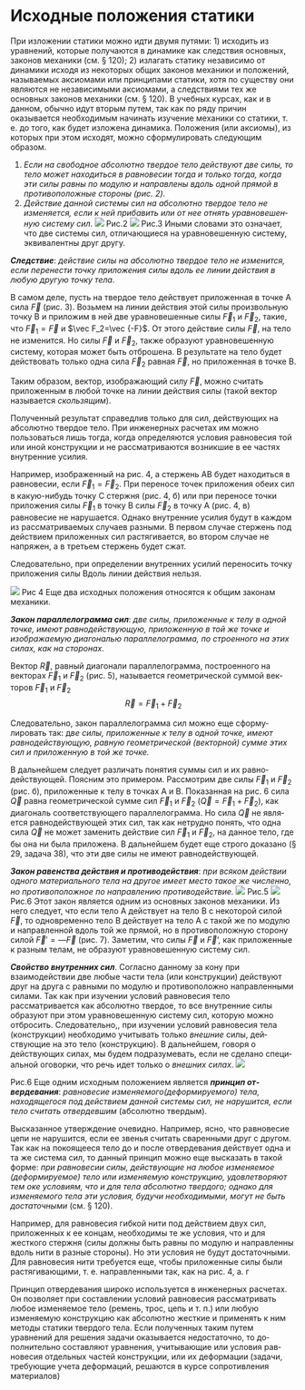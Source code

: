 # Исходные положения статики
При изложении статики можно идти двумя путями: 1) исходить
из уравнений, которые получаются в динамике как следствия основ­ных, законов механики (см. § 120); 2) излагать статику независимо от динамики исходя из некоторых общих законов механики и положе­ний, называемых аксиомами или принципами статики, хотя по су­ществу они являются не независимыми аксиомами, а следствиями тех же основных законов механики (см. § 120). В учебных курсах, как и в данном, обычно идут вторым путем, так как по ряду причин оказывается необходимым начинать изучение механики со статики, т. е. до того, как будет изложена динамика. Положения (или аксио­мы), из которых при этом исходят, можно сформулировать следую­щим образом.
1. *Если на свободное абсолютно твердое тело действуют две силы, то тело может находиться в равновесии тогда и только тогда, когда эти силы равны по модулю и направлены вдоль одной прямой в противоположные стороны (рис. 2)*.
2. *Действие данной системы сил на абсолютно твердое тело не изменяется, если к ней прибавить или от нее отнять уравновешен­ную систему сил*.
![](img/8R1JkBia-B0.jpg)
Рис.2
![](img/t5hYNHqRWHQ.jpg)
Рис.3
Иными словами это означает, что две системы сил, отличающие­ся на уравновешенную систему, эквивалентны друг другу.

***Следствие***: *действие силы на абсолютно твердое тело не из­менится, если перенести точку приложения силы вдоль ее линии дей­ствия в любую другую точку тела*.

В самом деле, пусть на твердое тело действует приложенная в точ­ке А сила $\vec F$
(рис. 3). Возьмем на линии действия этой силы произ­вольную точку В и приложим в ней две уравновешенные силы $\vec F_1$ и $\vec F_2$, такие, что $\vec F_1=\vec F$ и $\vec F_2=\vec {-F}$.
От этого действие силы $\vec F$, на тело не изменится. Но силы $\vec F$ и $\vec F_2$, также образуют уравновешенную систе­му, которая может быть отброшена. В результате на тело бу­дет действовать только одна сила $\vec F_2$ равная $\vec F$, но приложенная в точке В.

Таким образом, вектор, изображающий силу $\vec F$, можно считать приложенным в любой точке на линии действия силы (такой век­тор называется *скользящим*).

Полученный результат справедлив только для сил, действующих
на абсолютно твердое тело. При инженерных расчетах им можно
пользоваться лишь тогда, когда определяются условия равновесия
той или иной конструкции и не рассматриваются возникшие в ее частях внутренние усилия.

Например, изображенный на рис. 4, а стержень АВ будет нахо­диться в равновесии, если $\vec F_1=\vec F_2$. При переносе точек приложения обеих сил в какую-нибудь точку С стержня (рис. 4, б) или при переносе точки приложения силы $\vec F_1$ в точку B силы  $\vec F_2$ в точку А (рис. 4, в) равновесие не нарушается. Однако внутренние усилия будут в каждом из рассматриваемых случаев разными. В первом случае стержень под действием приложенных сил растягивается, во втором случае не напряжен, а в третьем стержень будет сжат. 

Следовательно, при определении внутренних усилий переносить точку приложения силы 
Вдоль линии действия нельзя. 

![](img/CRluVe7BBM0.jpg)
Рис 4
Еще два исходных положения относятся к общим законам меха­ники. 

***Закон параллелограмма сил***: *две силы, приложен­ные к телу в одной точке, имеют равнодействующую, приложенную в той же точке и изображаемую диагональю параллелограмма, по­ строенного на этих силах, как на сторонах.*


Вектор $\vec R$, равный диагонали параллелограмма, построенного на векторах $\vec F_1$ и $\vec F_2$ (рис. 5), называется геометрической суммой век­торов $\vec F_1$ и $\vec F_2$ 
$$\vec R =  \vec F_1 + \vec F_2$$

Следовательно, закон параллелограмма сил можно еще сформу­лировать так: д*ве силы, приложенные к телу в одной точке, имеют равнодействующую, равную геометрической (векторной) сумме этих сил и приложенную в той же точке.*

В дальнейшем следует различать понятия суммы сил и их равно­ действующей. Поясним это примером. Рассмотрим две силы $\vec F_1$ и $\vec F_2$   (рис. б), приложенные к телу в точках А и В. Показанная на рис. 6 сила $\vec Q$ равна геометрической сумме сил $\vec F_1$ и $\vec F_2$  ($\vec Q =\vec F_1+\vec F_2$), как диагональ соответствующего параллелограмма. Но сила $\vec Q$ не явля­ется равнодействующей этих сил, так как нетрудно понять, что одна сила $\vec Q$  не может заменить действие сил $\vec F_1$ и $\vec F_2$, на данное тело, где бы она ни была приложена. В дальнейшем будет еще строго доказа­но (§ 29, задача 38), что эти две силы не имеют равнодействующей. 

***Закон равенства действия и противодей­ствия***: *при всяком действии одного материального тела на другое имеет место такое же численно, но противоположное по направле­нию противодействие.* 
![](img/ZBgvWwD2oXk.jpg)
Рис.5
![](img/xj3p00k0Bmo.jpg)
Рис.6
Этот закон является одним из основных законов механики. Из него следует, что если тело А действует на тело В с некоторой силой $\vec F$, то одновременно тело В действует на тело А с такой же по модулю и направленной вдоль той же прямой, но в противоположную сторо­ну силой $\vec F'=—\vec F$ (рис. 7). Заметим, что силы $\vec F$ и $\vec F’$, как приложен­ные к разным телам, не образуют уравновешенную систему сил.

***Свойство внутренних сил***. Согласно данному за­ кону при взаимодействии две любые части тела (или конструкции) действуют друг на друга с равными по модулю и противоположно направленными силами. Так как при изучении условий равновесия тело рассматривается как абсолютно твердое, то все внутренние силы образуют при этом уравновешенную систему сил, которую можно отбросить. Следовательно,, при изучении условий равновесия тела (конструкции) необходимо учитывать только *внешние* силы, дей­ствующие на это тело (конструкцию). В дальнейшем, говоря о действующих силах, мы будем подразумевать, если не сделано специ­альной оговорки, что речь идет только о *внешних силах*. 
![](img/xcA43qxBxk0.jpg)

Рис.6
Еще одним исходным положением является ***принцип от­вердевания***: *равновесие изменяемого(деформируемого) тела, находящегося под действием данной системы сил, не нарушится, если тело считать отвердевшим* (абсолютно твердым). 

Высказанное утверждение очевидно. Например, ясно, что рав­новесие цепи не нарушится, если ее звенья считать сваренными друг с другом. Так как на покоящееся тело до и после отвердевания дей­ствует одна и та же система сил, то данный принцип можно еще высказать в такой форме: *при равновесии силы, действующие на любое изменяемое (деформируемое) тело или изменяемую конструкцию, удовлетворяют тем оке условиям, что и для тела абсолютно твер­дого; однако для изменяемого тела эти условия, будучи необходимы­ми, могут не быть достаточными* (см. § 120). 

Например, для равновесия гибкой нити под действием двух сил, приложенных к ее концам, необходимы те же условия, что и для жесткого стержня (силы должны быть равны по модулю и направле­нны вдоль нити в разные стороны). Но эти условия не будут достаточ­ными. Для равновесия нити требуется еще, чтобы приложенные силы были растягивающими, т. е. направленными так, как на рис. 4, а. г 

Принцип отвердевания широко используется в инженерных рас­четах. Он позволяет при составлении условий равновесия рассмат­ривать любое изменяемое тело (ремень, трос, цепь и т. п.) или лю­бую изменяемую конструкцию как абсолютно жесткие и применять к ним методы статики твердого тела. Если полученных таким путем уравнений для решения задачи оказывается недостаточно, то до­полнительно составляют уравнения, учитывающие или условия рав­новесия отдельных частей конструкции, или их деформации (зада­чи, требующие учета деформаций, решаются в курсе сопротивления
материалов)
